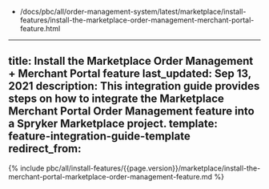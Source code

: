   - /docs/pbc/all/order-management-system/latest/marketplace/install-features/install-the-marketplace-order-management-merchant-portal-feature.html
---
title: Install the Marketplace Order Management + Merchant Portal feature
last_updated: Sep 13, 2021
description: This integration guide provides steps on how to integrate the Marketplace Merchant Portal Order Management feature into a Spryker Marketplace project.
template: feature-integration-guide-template
redirect_from:
---

{% include pbc/all/install-features/{{page.version}}/marketplace/install-the-merchant-portal-marketplace-order-management-feature.md %} <!-- To edit, see /_includes/pbc/all/install-features/202311.0/marketplace/install-the-merchant-portal-marketplace-order-management-feature.md -->
